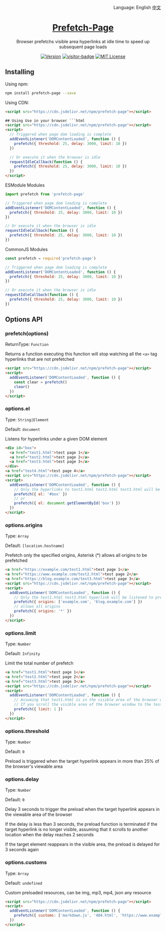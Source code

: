 <div align="right">
  Language:
  English
  <a title="中文" href="/README.md">中文</a>
</div>

<h1 align="center"><a href="https://github.com/Lete114/Prefetch-Page" target="_blank">Prefetch-Page</a></h1>
<p align="center">Browser prefetchs visible area hyperlinks at idle time to speed up subsequent page loads</p>

<p align="center">
    <a href="https://github.com/Lete114/Prefetch-Page/releases/"><img src="https://img.shields.io/npm/v/prefetch-page?logo=npm" alt="Version"></a>
    <a href="https://github.com/Lete114/visitor-badge"><img src="https://visitor_badge.deta.dev/?pageID=github.lete114.prefetch-page" alt="visitor-badge"></a>
    <a href="https://github.com/Lete114/Prefetch-Page/blob/master/LICENSE"><img src="https://img.shields.io/github/license/Lete114/Prefetch-Page?color=FF5531" alt="MIT License"></a>

</p>

## Installing

Using npm:

```bash
npm install prefetch-page --save
```

Using CDN:

````html
<script src="https://cdn.jsdelivr.net/npm/prefetch-page"></script>

## Using Use in your browser ```html
<script src="https://cdn.jsdelivr.net/npm/prefetch-page"></script>
<script>
  // Triggered when page dom loading is complete
  addEventListener('DOMContentLoaded', function () {
    prefetch({ threshold: 25, delay: 3000, limit: 10 })
  })

  // Or execute it when the browser is idle
  requestIdleCallback(function () {
    prefetch({ threshold: 25, delay: 3000, limit: 10 })
  })
</script>
````

ESModule Modules

```js
import prefetch from 'prefetch-page'

// Triggered when page dom loading is complete
addEventListener('DOMContentLoaded', function () {
  prefetch({ threshold: 25, delay: 3000, limit: 10 })
})

// Or execute it when the browser is idle
requestIdleCallback(function () {
  prefetch({ threshold: 25, delay: 3000, limit: 10 })
})
```

CommonJS Modules

```js
const prefetch = require('prefetch-page')

// Triggered when page dom loading is complete
addEventListener('DOMContentLoaded', function () {
  prefetch({ threshold: 25, delay: 3000, limit: 10 })
})

// Or execute it when the browser is idle
requestIdleCallback(function () {
  prefetch({ threshold: 25, delay: 3000, limit: 10 })
})
```

## Options API

### prefetch(options)

ReturnType: `Function`

Returns a function executing this function will stop watching all the `<a>` tag hyperlinks that are not prefetched

```html
<script src="https://cdn.jsdelivr.net/npm/prefetch-page"></script>
<script>
  addEventListener('DOMContentLoaded', function () {
    const clear = prefetch()
    clear()
  })
</script>
```

### options.el

Type: `String|Element`

Default: `document`

Listens for hyperlinks under a given DOM element

```html
<div id="box">
  <a href="test1.html">test page 1</a>
  <a href="test2.html">test page 2</a>
  <a href="test3.html">test page 3</a>
</div>
<a href="test4.html">test page 4</a>
<script src="https://cdn.jsdelivr.net/npm/prefetch-page"></script>
<script>
  addEventListener('DOMContentLoaded', function () {
    // Only the hyperlinks to test1.html test2.html test3.html will be listened to for prefetching
    prefetch({ el: '#box' })
    // or
    prefetch({ el: document.getElementById('box') })
  })
</script>
```

### options.origins

Type: `Array`

Default: `[location.hostname]`

Prefetch only the specified origins, Asterisk (\*) allows all origins to be prefetched

```html
<a href="https://example.com/test1.html">test page 1</a>
<a href="https://www.example.com/test2.html">test page 2</a>
<a href="https://blog.example.com/test3.html">test page 3</a>
<script src="https://cdn.jsdelivr.net/npm/prefetch-page"></script>
<script>
  addEventListener('DOMContentLoaded', function () {
    // Only the test1.html test3.html hyperlink will be listened to prefetch
    prefetch({ origins: ['example.com', 'blog.example.com'] })
    // allows all origins
    prefetch({ origins: '*' })
  })
</script>
```

### options.limit

Type: `Number`

Default: `Infinity`

Limit the total number of prefetch

```html
<a href="test1.html">test page 1</a>
<a href="test2.html">test page 2</a>
<a href="test3.html">test page 3</a>
<script src="https://cdn.jsdelivr.net/npm/prefetch-page"></script>
<script>
  addEventListener('DOMContentLoaded', function () {
    // Assuming that test1.html is in the visible area of the browser window and has been prefetch
    // If you scroll the visible area of the browser window to the test2.html display area again, no more hyperlinks are preloaded and the limit is exceeded
    prefetch({ limit: 1 })
  })
</script>
```

### options.threshold

Type: `Number`

Default: `0`

Preload is triggered when the target hyperlink appears in more than 25% of the browser's viewable area

### options.delay

Type: `Number`

Default: `0`

Delay 3 seconds to trigger the preload when the target hyperlink appears in the viewable area of the browser

If the delay is less than 3 seconds, the preload function is terminated if the target hyperlink is no longer visible, assuming that it scrolls to another location when the delay reaches 2 seconds

If the target element reappears in the visible area, the preload is delayed for 3 seconds again

### options.customs

Type: `Array`

Default: `undefined`

Custom preloaded resources, can be img, mp3, mp4, json any resource

```html
<script src="https://cdn.jsdelivr.net/npm/prefetch-page"></script>
<script>
  addEventListener('DOMContentLoaded', function () {
    prefetch({ customs: ['markdown.js', '404.html', 'https://www.example.com'] })
  })
</script>
```
